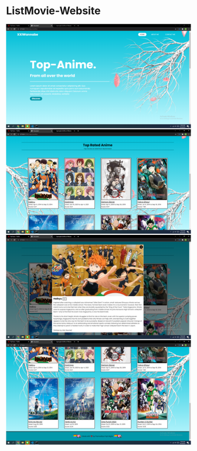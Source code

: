 # ListMovie-Website

<img src="./images/screenshot (112).png"
     alt="" />
<img src="./images/screenshot (113).png"
     alt="" />
<img src="./images/screenshot (114).png"
     alt="" />
<img src="./images/screenshot (115).png"
     alt="" />
